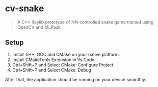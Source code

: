 # cv-snake

> A C++ Raylib prototype of NN-controlled snake game trained using OpenCV and MLPack

## Setup

1. Install G++, GCC and CMake on your native platform.
2. Install CMakeTools Extension in Vs Code
3. Ctrl+Shift+P and Select CMake: Configure Project
4. Ctrl+Shift+P and Select CMake: Debug

After that, the application should be running on your device smoothly.